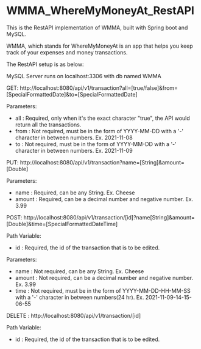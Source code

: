 # WMMA_WhereMyMoneyAt_RestAPI
This is the RestAPI implementation of WMMA, built with Spring boot and MySQL. 

WMMA, which stands for WhereMyMoneyAt is an app that helps you keep track of your expenses and money transactions.

The RestAPI setup is as below:

MySQL Server runs on localhost:3306 with db named WMMA

GET: http://localhost:8080/api/v1/transaction?all=[true/false]&from=[SpecialFormattedDate]&to=[SpecialFormattedDate]

Parameters:
- all : Required, only when it's the exact character "true", the API would return all the transactions. 
- from : Not required, must be in the form of YYYY-MM-DD with a '-' character in between numbers. Ex. 2021-11-08
- to : Not required, must be in the form of YYYY-MM-DD with a '-' character in between numbers. Ex. 2021-11-09

PUT: http://localhost:8080/api/v1/transaction?name=[String]&amount=[Double]

Parameters:
- name : Required, can be any String. Ex. Cheese
- amount : Required, can be a decimal number and negative number. Ex. 3.99

POST: http://localhost:8080/api/v1/transaction/[id]?name[String]&amount=[Double]&time=[SpecialFormattedDateTime]

Path Variable:
- id : Required, the id of the transaction that is to be edited.

Parameters:
- name : Not required, can be any String. Ex. Cheese
- amount : Not required, can be a decimal number and negative number. Ex. 3.99
- time : Not required, must be in the form of YYYY-MM-DD-HH-MM-SS with a '-' character in between numbers(24 hr). Ex. 2021-11-09-14-15-06-55
  
DELETE : http://localhost:8080/api/v1/transaction/[id]

Path Variable:
- id : Required, the id of the transaction that is to be edited.



